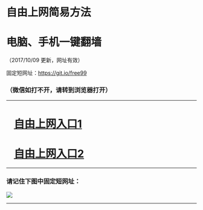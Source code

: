 ﻿# 自由上网简易方法

# 电脑、手机一键翻墙

（2017/10/09 更新，网址有效）

固定短网址：https://git.io/free99

### （微信如打不开，请转到浏览器打开）


***





# &nbsp;&nbsp; <a href="http://ft186329512.fwq-tz-1001.info/fwqtz01.html?t=10090017140 " target="_blank">自由上网入口1</a>
# &nbsp;&nbsp; <a href="http://ft2105916340.fwq-tz-1002.info/fwqtz02.html?t=10090018262 " target="_blank">自由上网入口2</a>
***

### 请记住下图中固定短网址：

<img src="https://s3-us-west-2.amazonaws.com/fwq-1001/yjfq-20170905okok.png" /> 


***

